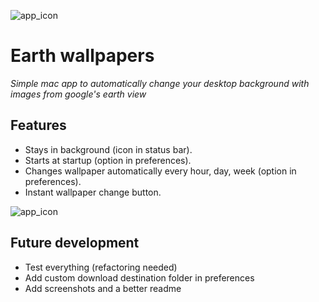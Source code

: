 ![app_icon](https://raw.githubusercontent.com/membersheep/earth-view-wallpapers/master/app_icon_readme.png)
# Earth wallpapers
*Simple mac app to automatically change your desktop background with images from google's earth view*
## Features
- Stays in background (icon in status bar).
- Starts at startup (option in preferences).
- Changes wallpaper automatically every hour, day, week (option in preferences).
- Instant wallpaper change button.

![app_icon](https://raw.githubusercontent.com/membersheep/earth-view-wallpapers/master/screen.png)

## Future development
- Test everything (refactoring needed)
- Add custom download destination folder in preferences
- Add screenshots and a better readme
